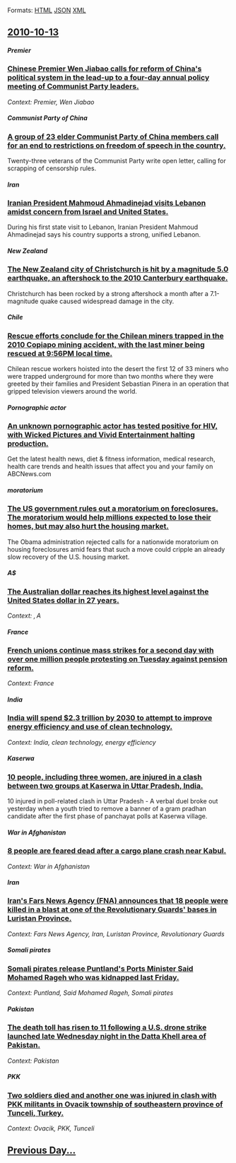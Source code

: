 
Formats: [HTML](2010/10/13/index.html)  [JSON](2010/10/13/index.json)  [XML](2010/10/13/index.xml)  

## [2010-10-13](/news/2010/10/13/index.md)

##### Premier
### [Chinese Premier Wen Jiabao calls for reform of China's political system in the lead-up to a four-day annual policy meeting of Communist Party leaders. ](/news/2010/10/13/chinese-premier-wen-jiabao-calls-for-reform-of-china-s-political-system-in-the-lead-up-to-a-four-day-annual-policy-meeting-of-communist-part.md)
_Context: Premier, Wen Jiabao_

##### Communist Party of China
### [A group of 23 elder Communist Party of China members call for an end to restrictions on freedom of speech in the country. ](/news/2010/10/13/a-group-of-23-elder-communist-party-of-china-members-call-for-an-end-to-restrictions-on-freedom-of-speech-in-the-country.md)
Twenty-three veterans of the Communist Party write open letter, calling for scrapping of censorship rules.

##### Iran
### [Iranian President Mahmoud Ahmadinejad visits Lebanon amidst concern from Israel and United States. ](/news/2010/10/13/iranian-president-mahmoud-ahmadinejad-visits-lebanon-amidst-concern-from-israel-and-united-states.md)
During his first state visit to Lebanon, Iranian President Mahmoud Ahmadinejad says his country supports a strong, unified Lebanon.

##### New Zealand
### [The New Zealand city of Christchurch is hit by a magnitude 5.0 earthquake, an aftershock to the 2010 Canterbury earthquake. ](/news/2010/10/13/the-new-zealand-city-of-christchurch-is-hit-by-a-magnitude-5-0-earthquake-an-aftershock-to-the-2010-canterbury-earthquake.md)
Christchurch has been rocked by a strong aftershock a month after a 7.1-magnitude quake caused widespread damage in the city.

##### Chile
### [Rescue efforts conclude for the Chilean miners trapped in the 2010 Copiapo mining accident, with the last miner being rescued at 9:56PM local time. ](/news/2010/10/13/rescue-efforts-conclude-for-the-chilean-miners-trapped-in-the-2010-copiapa3-mining-accident-with-the-last-miner-being-rescued-at-9-56pm-loc.md)
Chilean rescue workers hoisted into the desert the first 12 of 33 miners who were trapped underground for more than two months where they were greeted by their families and President Sebastian Pinera in an operation that gripped television viewers around the world.

##### Pornographic actor
### [An unknown pornographic actor has tested positive for HIV, with Wicked Pictures and Vivid Entertainment halting production. ](/news/2010/10/13/an-unknown-pornographic-actor-has-tested-positive-for-hiv-with-wicked-pictures-and-vivid-entertainment-halting-production.md)
Get the latest health&nbsp;news, diet &amp; fitness information, medical research, health care trends and health issues that affect you and your family on ABCNews.com

#####  moratorium
### [The US government rules out a moratorium on foreclosures. The moratorium would help millions expected to lose their homes, but may also hurt the housing market. ](/news/2010/10/13/the-us-government-rules-out-a-moratorium-on-foreclosures-the-moratorium-would-help-millions-expected-to-lose-their-homes-but-may-also-hurt.md)
The Obama administration rejected calls for a nationwide moratorium on housing foreclosures amid fears that such a move could cripple an already slow recovery of the U.S. housing market.

##### A$
### [The Australian dollar reaches its highest level against the United States dollar in 27 years. ](/news/2010/10/13/the-australian-dollar-reaches-its-highest-level-against-the-united-states-dollar-in-27-years.md)
_Context: $, A$_

##### France
### [French unions continue mass strikes for a second day with over one million people protesting on Tuesday against pension reform. ](/news/2010/10/13/french-unions-continue-mass-strikes-for-a-second-day-with-over-one-million-people-protesting-on-tuesday-against-pension-reform.md)
_Context: France_

##### India
### [India will spend $2.3 trillion by 2030 to attempt to improve energy efficiency and use of clean technology.](/news/2010/10/13/india-will-spend-2-3-trillion-by-2030-to-attempt-to-improve-energy-efficiency-and-use-of-clean-technology.md)
_Context: India, clean technology, energy efficiency_

##### Kaserwa
### [10 people, including three women, are injured in a clash between two groups at Kaserwa in Uttar Pradesh, India. ](/news/2010/10/13/10-people-including-three-women-are-injured-in-a-clash-between-two-groups-at-kaserwa-in-uttar-pradesh-india.md)
10 injured in poll-related clash in Uttar Pradesh - A verbal duel broke out yesterday when a youth tried to remove a banner of a gram pradhan candidate after the first phase of panchayat polls at Kaserwa village.

##### War in Afghanistan
### [8 people are feared dead after a cargo plane crash near Kabul. ](/news/2010/10/13/8-people-are-feared-dead-after-a-cargo-plane-crash-near-kabul.md)
_Context: War in Afghanistan_

##### Iran
### [Iran's Fars News Agency (FNA) announces that 18 people were killed in a blast at one of the Revolutionary Guards' bases in Luristan Province. ](/news/2010/10/13/iran-s-fars-news-agency-fna-announces-that-18-people-were-killed-in-a-blast-at-one-of-the-revolutionary-guards-bases-in-luristan-province.md)
_Context: Fars News Agency, Iran, Luristan Province, Revolutionary Guards_

##### Somali pirates
### [Somali pirates release Puntland's Ports Minister Said Mohamed Rageh who was kidnapped last Friday. ](/news/2010/10/13/somali-pirates-release-puntland-s-ports-minister-said-mohamed-rageh-who-was-kidnapped-last-friday.md)
_Context: Puntland, Said Mohamed Rageh, Somali pirates_

##### Pakistan
### [The death toll has risen to 11 following a U.S. drone strike launched late Wednesday night in the Datta Khell area of Pakistan. ](/news/2010/10/13/the-death-toll-has-risen-to-11-following-a-u-s-drone-strike-launched-late-wednesday-night-in-the-datta-khell-area-of-pakistan.md)
_Context: Pakistan_

##### PKK
### [Two soldiers died and another one was injured in clash with PKK militants in Ovacik township of southeastern province of Tunceli, Turkey. ](/news/2010/10/13/two-soldiers-died-and-another-one-was-injured-in-clash-with-pkk-militants-in-ovacik-township-of-southeastern-province-of-tunceli-turkey.md)
_Context: Ovacik, PKK, Tunceli_

## [Previous Day...](/news/2010/10/12/index.md)

